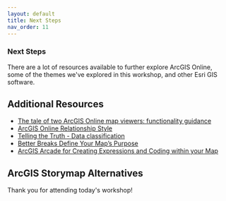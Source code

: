 ```yaml
---
layout: default
title: Next Steps
nav_order: 11
---
```


### Next Steps

There are a lot of resources available to further explore ArcGIS Online, some of the themes we've explored in this workshop, and other Esri GIS software.

## Additional Resources

- [The tale of two ArcGIS Online map viewers: functionality guidance](https://www.esri.com/arcgis-blog/products/arcgis-online/mapping/tale-of-two-arcgis-online-map-viewers-functionality-guidance/)
- [ArcGIS Online Relationship Style](https://enterprise.arcgis.com/en/portal/latest/use/style-numbers.htm#ESRI_SECTION1_C7FAB061D60344CAB6AC9A190DAED1D2)
- [Telling the Truth - Data classification](http://uxblog.idvsolutions.com/2011/10/telling-truth.html)
- [Better Breaks Define Your Map’s Purpose](https://www.esri.com/arcgis-blog/products/arcgis-online/mapping/better-breaks-define-your-maps-purpose/)
- [ArcGIS Arcade for Creating Expressions and Coding within your Map](https://storymaps.arcgis.com/stories/e5c8528325c84d56b24afddaa796bfac)

## ArcGIS Storymap Alternatives


Thank you for attending today's workshop!
